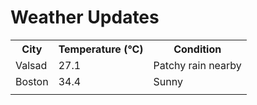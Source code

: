 # Weather Updates

<!-- WEATHER-UPDATE-START -->
<table><tr><th>City</th><th>Temperature (°C)</th><th>Condition</th></tr><tr><td>Valsad</td><td>27.1</td><td>Patchy rain nearby</td></tr><tr><td>Boston</td><td>34.4</td><td>Sunny</td></tr><tr><td></td><td></td><td></td></tr></table>
<!-- WEATHER-UPDATE-END -->
